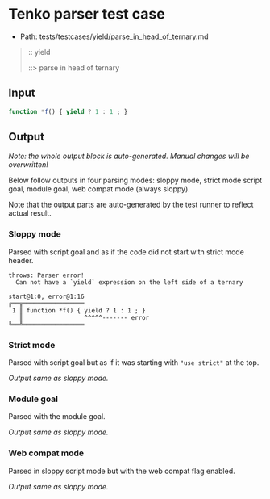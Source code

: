 # Tenko parser test case

- Path: tests/testcases/yield/parse_in_head_of_ternary.md

> :: yield
>
> ::> parse in head of ternary

## Input


`````js
function *f() { yield ? 1 : 1 ; }
`````

## Output

_Note: the whole output block is auto-generated. Manual changes will be overwritten!_

Below follow outputs in four parsing modes: sloppy mode, strict mode script goal, module goal, web compat mode (always sloppy).

Note that the output parts are auto-generated by the test runner to reflect actual result.

### Sloppy mode

Parsed with script goal and as if the code did not start with strict mode header.

`````
throws: Parser error!
  Can not have a `yield` expression on the left side of a ternary

start@1:0, error@1:16
╔══╦═════════════════
 1 ║ function *f() { yield ? 1 : 1 ; }
   ║                 ^^^^^------- error
╚══╩═════════════════

`````

### Strict mode

Parsed with script goal but as if it was starting with `"use strict"` at the top.

_Output same as sloppy mode._

### Module goal

Parsed with the module goal.

_Output same as sloppy mode._

### Web compat mode

Parsed in sloppy script mode but with the web compat flag enabled.

_Output same as sloppy mode._
